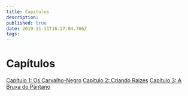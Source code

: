 ```yaml
---
title: Capitulos
description: 
published: true
date: 2019-11-11T16:27:04.766Z
tags: 
---
```


<!-- SUBTITLE: Visao geral dos arcos da história -->

# Capítulos
[Capítulo 1: Os Carvalho-Negro](http://localhost/capitulos/capitulo-1-os-carvalho-negro#capitulo-1-os-carvalho-negro)
[Capítulo 2: Criando Raízes](http://localhost/capitulos/capitulo-2-criando-raizes#capitulo-2-criando-raizes)
[Capítulo 3: A Bruxa do Pântano](http://localhost/capitulos/capitulo-3-a-bruxa-do-pantano#capitulo-3-a-bruxa-do-pantano)

